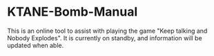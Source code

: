 # KTANE-Bomb-Manual

This is an online tool to assist with playing the game "Keep talking and Nobody Explodes". It is currently on standby, and information will be updated when able.

